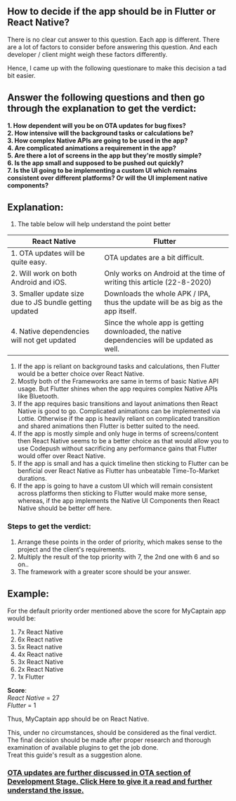## How to decide if the app should be in Flutter or React Native?

There is no clear cut answer to this question. Each app is different. There are a lot of factors to consider before answering this question. And each developer / client might weigh these factors differently. 

Hence, I came up with the following questionare to make this decision a tad bit easier.

## Answer the following questions and then go through the explanation to get the verdict:

**1.  How dependent will you be on OTA updates for bug fixes?**   
**2.  How intensive will the background tasks or calculations be?**  
**3.  How complex Native APIs are going to be used in the app?**  
**4.  Are complicated animations a requirement in the app?**    
**5.  Are there a lot of screens in the app but they're mostly simple?**  
**6.  Is the app small and supposed to be pushed out quickly?**  
**7.  Is the UI going to be implementing a custom UI which remains consistent over different platforms? Or will the UI implement native components?**       

## Explanation:
1. The table below will help understand the point better  
 
| React Native  | Flutter  |
|---|---|
| 1. OTA updates will be quite easy.  | OTA updates are a bit difficult.  |
| 2. Will work on both Android and iOS.  | Only works on Android at the time of writing this article (22-8-2020) |
| 3. Smaller update size due to JS bundle getting updated  |  Downloads the whole APK / IPA, thus the update will be as big as the app itself.  |
| 4. Native dependencies will not get updated | Since the whole app is getting downloaded, the native dependencies will be updated as well. |

1.  If the app is reliant on background tasks and calculations, then Flutter would be a better choice over React Native. 
2.  Mostly both of the Frameworks are same in terms of basic Native API usage. But Flutter shines when the app requires complex Native APIs like Bluetooth.
3.  If the app requires basic transitions and layout animations then React Native is good to go. Complicated animations can be implemented via Lottie. Otherwise if the app is heavily reliant on complicated transition and shared animations then Flutter is better suited to the need.
4.  If the app is mostly simple and only huge in terms of screens/content then React Native seems to be a better choice as that would allow you to use Codepush without sacrificing any performance gains that Flutter would offer over React Native.
5.  If the app is small and has a quick timeline then sticking to Flutter can be benficial over React Native as Flutter has unbeatable Time-To-Market durations.
6. If the app is going to have a custom UI which will remain consistent across platforms then sticking to Flutter would make more sense, whereas, if the app implements the Native UI Components then React Native should be better off here.
  
### Steps to get the verdict:
1. Arrange these points in the order of priority, which makes sense to the project and the client's requirements.
2. Multiply the result of the top priority with 7, the 2nd one with 6 and so on..
3. The framework with a greater score should be your answer.

## Example:
For the default priority order mentioned above the score for MyCaptain app would be:
1. 7x React Native 
2. 6x React native
3. 5x React native
4. 4x React native
5. 3x React Native
6. 2x React Native
7. 1x Flutter

**Score**:  
  *React Native* = 27  
  *Flutter* = 1 

Thus, MyCaptain app should be on React Native.

This, under no circumstances, should be considered as the final verdict. The final decision should be made after proper research and thorough examination of available plugins to get the job done.   
Treat this guide's result as a suggestion alone.

### [OTA updates are further discussed in  OTA section of Development Stage. Click Here to give it a read and further understand the issue.](../Development%20Stage/OTA.md)

